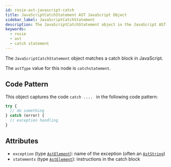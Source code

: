 ```yaml
---
id: rosie-ast-javascript-catch
title: JavaScriptCatchStatement AST JavaScript Object
sidebar_label: JavaScriptCatchStatement
description: The JavaScriptCatchStatement object in the JavaScript AST
keywords:
  - rosie
  - ast
  - catch statement
---
```


The `JavaScriptCatchStatement` object matches a catch block in JavaScript.

The `astType` value for this node is `catchstatement`.

## Code Pattern

This object captures the code `catch .... ` in the following code pattern:

```jsx
try {
  // do something
} catch (error) {
  // exception handling
}
```

## Attributes

- `exception` (type [`AstElement`](/docs/rosie/ast/common/rosie-ast-common-astelement)): name of the exception (often an [`AstString`](/docs/rosie/ast/common/rosie-ast-common-aststring))
- `statements` (type [`AstElement`](/docs/rosie/ast/common/rosie-ast-common-astelement)): instructions in the catch block
